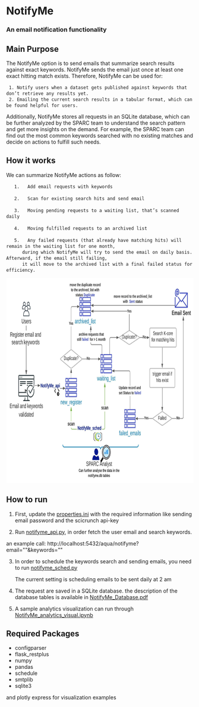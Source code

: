 # NotifyMe
### An email notification functionality

## Main Purpose

The NotifyMe option is to send emails that summarize search results against exact keywords. NotifyMe sends the email just once at least one exact hitting match exists. Therefore, NotifyMe can be used for:

     1.	Notify users when a dataset gets published against keywords that don’t retrieve any results yet.
     2.	Emailing the current search results in a tabular format, which can be found helpful for users.

Additionally, NotifyMe stores all requests in an SQLite database, which can be further analyzed by the SPARC team to understand the search pattern and get more insights on the demand. For example, the SPARC team can find out the most common keywords searched with no existing matches and decide on actions to fulfill such needs. 

## How it works

 We can summarize NotifyMe actions as follow:
 
       1.	Add email requests with keywords 
 
       2.	Scan for existing search hits and send email
 
       3.	Moving pending requests to a waiting list, that’s scanned daily
 
       4.	Moving fulfilled requests to an archived list
 
       5.	Any failed requests (that already have matching hits) will remain in the waiting list for one month,
          during which NotifyMe will try to send the email on daily basis. Afterward, if the email still failing,
          it will move to the archived list with a final failed status for efficiency.
 


<p align="left">
  <img src="./NotifyMe.jpeg" alt="interface" width="900" height="550"> 
  <br/> 
  </img>
</p>

## How to run

1. First, update the [properties.ini](./properties.ini) with the required information like sending email password and the scicrunch api-key

2. Run [notifyme_api.py](./notifyme_api.py), in order fetch the user email and search keywords.
 
 an example call:  http://localhost:5432/aqua/notifyme?email="<email>"&keywords="<keywords>"

3. In order to schedule the keywords search and sending emails, you need to run [notifyme_sched.py](./notifyme_sched.py)

   The current setting is scheduling emails to be sent daily at 2 am

4. The request are saved in a SQLite database. the description of the database tables is available in [NotifyMe_Database.pdf](./NotifyMe_Database.pdf)
 
5. A sample analytics visualization can run through [NotifyMe_analytics_visual.ipynb](https://nbviewer.jupyter.org/github/lrasmy/aqua/blob/main/NotifyMe/NotifyMe_analytics_visual.ipynb)
 

## Required Packages
- configparser
- flask_restplus
- numpy
- pandas
- schedule
- smtplib
- sqlite3

and plotly express for visualization examples
